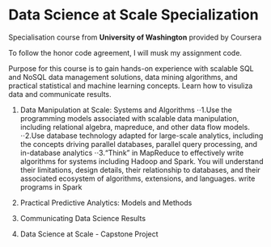 
# Data Science at Scale Specialization
Specialisation course from **University of Washington** provided by Coursera

To follow the honor code agreement, I will musk my assignment code. 

Purpose for this course is to gain hands-on experience with scalable SQL and NoSQL data management solutions, data mining algorithms, and practical statistical and machine learning concepts. 
Learn how to visuliza data and communicate results. 

1. Data Manipulation at Scale: Systems and Algorithms
   ⋅⋅1.Use the programming models associated with scalable data manipulation, including relational algebra, mapreduce, and other data flow models. 
   ⋅⋅2.Use database technology adapted for large-scale analytics, including the concepts driving parallel databases, parallel query processing, and in-database analytics
   ⋅⋅3.“Think” in MapReduce to effectively write algorithms for systems including Hadoop and Spark.  You will understand their limitations, design details, their relationship to databases, and their associated ecosystem of algorithms, extensions, and languages. write programs in Spark
    
2. Practical Predictive Analytics: Models and Methods
3. Communicating Data Science Results
4. Data Science at Scale - Capstone Project
